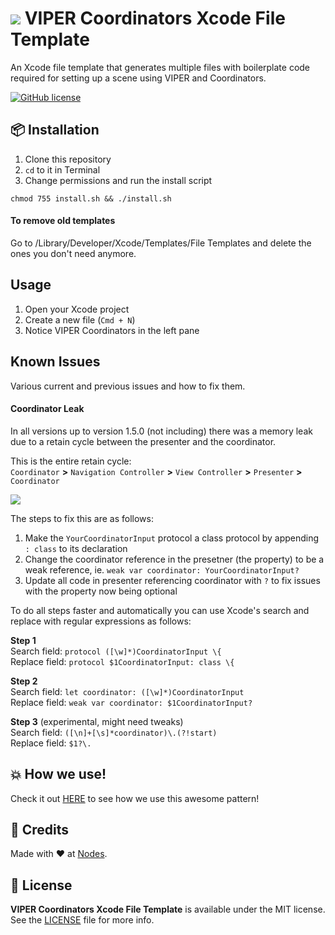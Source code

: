 # ![](https://raw.githubusercontent.com/nodes-ios/VIPERCoordinatorsXcodeFileTemplate/master/VIPER%20Coordinators/Scene.xctemplate/TemplateIcon.png) VIPER Coordinators Xcode File Template

An Xcode file template that generates multiple files with boilerplate code required for setting up a scene using VIPER and Coordinators.

[![GitHub license](https://img.shields.io/badge/license-MIT-blue.svg)](https://github.com/nodes-ios/VIPERCoordinatorsXcodeFileTemplate/blob/master/LICENSE)

## 📦 Installation

1. Clone this repository
2. `cd` to it in Terminal
3. Change permissions and run the install script

~~~
chmod 755 install.sh && ./install.sh
~~~

#### To remove old templates
Go to /Library/Developer/Xcode/Templates/File Templates and delete the ones you don't need anymore.

## Usage

1. Open your Xcode project
2. Create a new file (`Cmd + N`)
3. Notice VIPER Coordinators in the left pane

## Known Issues

Various current and previous issues and how to fix them.

#### Coordinator Leak
In all versions up to version 1.5.0 (not including) there was a memory leak due to a retain cycle between the presenter and the coordinator.

This is the entire retain cycle:  
`Coordinator` **>** `Navigation Controller` **>** `View Controller` **>** `Presenter` **>** `Coordinator`

![](http://i.imgur.com/FqvGKYl.png)

The steps to fix this are as follows:

1. Make the `YourCoordinatorInput` protocol a class protocol by appending `: class` to its declaration
2. Change the coordinator reference in the presetner (the property) to be a weak reference, ie. `weak var coordinator: YourCoordinatorInput?`
3. Update all code in presenter referencing coordinator with `?` to fix issues with the property now being optional

To do all steps faster and automatically you can use Xcode's search and replace with regular expressions as follows:

**Step 1**  
Search field: `protocol ([\w]*)CoordinatorInput \{`  
Replace field: `protocol $1CoordinatorInput: class \{`
 
**Step 2**  
Search field: `let coordinator: ([\w]*)CoordinatorInput`  
Replace field: `weak var coordinator: $1CoordinatorInput?`

**Step 3** (experimental, might need tweaks)  
Search field: `([\n]+[\s]*coordinator)\.(?!start)`  
Replace field: `$1?\.`

## 💥 How we use!

Check it out [HERE](./HOWWEUSE.md) to see how we use this awesome pattern!

## 👥 Credits
Made with ❤️ at [Nodes](http://nodesagency.com).

## 📄 License
**VIPER Coordinators Xcode File Template** is available under the MIT license. See the [LICENSE](https://github.com/nodes-ios/VIPERCoordinatorsXcodeFileTemplate/blob/master/LICENSE) file for more info.
